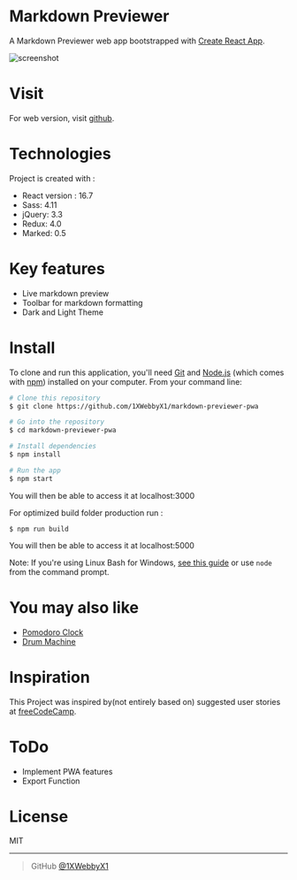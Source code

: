 # Markdown Previewer
A Markdown Previewer web app bootstrapped with [Create React App](https://github.com/facebook/create-react-app).

![screenshot](https://i.ibb.co/gWzNCRK/Screen-Shot-2019-01-03-at-14-52-08.png)

# Visit
For web version, visit [github](https://1xwebbyx1.github.io/markdown-previewer-pwa/).

# Technologies
Project is created with :
- React version : 16.7
- Sass: 4.11
- jQuery: 3.3
- Redux: 4.0
- Marked: 0.5

# Key features
- Live markdown preview
- Toolbar for markdown formatting
- Dark and Light Theme

# Install

To clone and run this application, you'll need [Git](https://git-scm.com) and [Node.js](https://nodejs.org/en/download/) (which comes with [npm](http://npmjs.com)) installed on your computer. From your command line:

```bash
# Clone this repository
$ git clone https://github.com/1XWebbyX1/markdown-previewer-pwa

# Go into the repository
$ cd markdown-previewer-pwa

# Install dependencies
$ npm install

# Run the app
$ npm start
```
You will then be able to access it at localhost:3000


For optimized build folder production run :
```
$ npm run build
```
You will then be able to access it at localhost:5000

Note: If you're using Linux Bash for Windows, [see this guide](https://www.howtogeek.com/261575/how-to-run-graphical-linux-desktop-applications-from-windows-10s-bash-shell/) or use `node` from the command prompt.

# You may also like
- [Pomodoro Clock](https://github.com/1XWebbyX1/pomodoro-clock-pwa)
- [Drum Machine](https://github.com/1XWebbyX1/electric-drums-pwa)

# Inspiration

This Project was inspired by(not entirely based on)  suggested  user stories  at [freeCodeCamp](https://learn.freecodecamp.org/front-end-libraries/front-end-libraries-projects/build-a-markdown-previewer).

# ToDo

- Implement PWA features
- Export Function

# License

MIT

---


> GitHub [@1XWebbyX1](https://github.com/1XWebbyX1)
